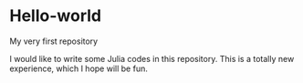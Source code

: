 # Hello-world
My very first repository

I would like to write some Julia codes in this repository. This is a totally new experience, which I hope will be fun.
